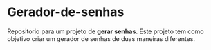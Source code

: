 # Gerador-de-senhas
Repositorio para um projeto de **gerar senhas.**
Este projeto tem como objetivo criar um gerador de senhas de duas maneiras diferentes.


